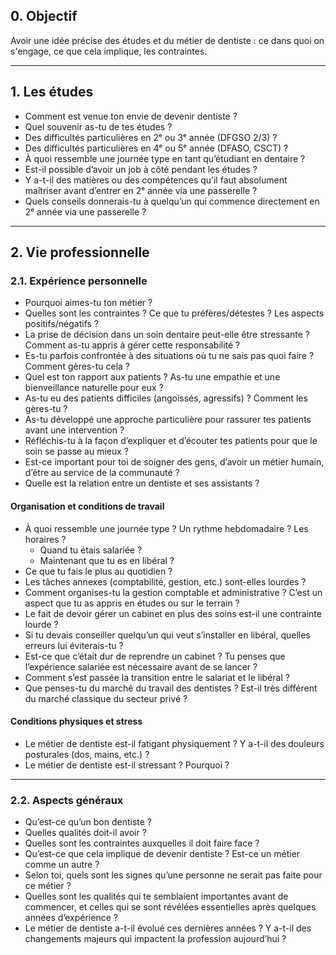 ## 0. Objectif  
Avoir une idée précise des études et du métier de dentiste : ce dans quoi on s'engage, ce que cela implique, les contraintes.

---

## 1. Les études  

- Comment est venue ton envie de devenir dentiste ?  
- Quel souvenir as-tu de tes études ?  
- Des difficultés particulières en 2ᵉ ou 3ᵉ année (DFGSO 2/3) ?  
- Des difficultés particulières en 4ᵉ ou 5ᵉ année (DFASO, CSCT) ?  
- À quoi ressemble une journée type en tant qu’étudiant en dentaire ?  
- Est-il possible d’avoir un job à côté pendant les études ?  
- Y a-t-il des matières ou des compétences qu’il faut absolument maîtriser avant d’entrer en 2ᵉ année via une passerelle ?  
- Quels conseils donnerais-tu à quelqu’un qui commence directement en 2ᵉ année via une passerelle ?  

---

## 2. Vie professionnelle  

### 2.1. Expérience personnelle  

- Pourquoi aimes-tu ton métier ?  
- Quelles sont les contraintes ? Ce que tu préfères/détestes ? Les aspects positifs/négatifs ?  
- La prise de décision dans un soin dentaire peut-elle être stressante ? Comment as-tu appris à gérer cette responsabilité ?  
- Es-tu parfois confrontée à des situations où tu ne sais pas quoi faire ? Comment gères-tu cela ?  
- Quel est ton rapport aux patients ? As-tu une empathie et une bienveillance naturelle pour eux ?  
- As-tu eu des patients difficiles (angoissés, agressifs) ? Comment les gères-tu ?  
- As-tu développé une approche particulière pour rassurer tes patients avant une intervention ?  
- Réfléchis-tu à la façon d’expliquer et d’écouter tes patients pour que le soin se passe au mieux ?  
- Est-ce important pour toi de soigner des gens, d’avoir un métier humain, d’être au service de la communauté ?  
- Quelle est la relation entre un dentiste et ses assistants ?  

#### Organisation et conditions de travail  

- À quoi ressemble une journée type ? Un rythme hebdomadaire ? Les horaires ?  
  - Quand tu étais salariée ?  
  - Maintenant que tu es en libéral ?  
- Ce que tu fais le plus au quotidien ?  
- Les tâches annexes (comptabilité, gestion, etc.) sont-elles lourdes ?  
- Comment organises-tu la gestion comptable et administrative ? C’est un aspect que tu as appris en études ou sur le terrain ?  
- Le fait de devoir gérer un cabinet en plus des soins est-il une contrainte lourde ?  
- Si tu devais conseiller quelqu’un qui veut s’installer en libéral, quelles erreurs lui éviterais-tu ?  
- Est-ce que c’était dur de reprendre un cabinet ? Tu penses que l’expérience salariée est nécessaire avant de se lancer ?  
- Comment s’est passée la transition entre le salariat et le libéral ?  
- Que penses-tu du marché du travail des dentistes ? Est-il très différent du marché classique du secteur privé ?  

#### Conditions physiques et stress  

- Le métier de dentiste est-il fatigant physiquement ? Y a-t-il des douleurs posturales (dos, mains, etc.) ?  
- Le métier de dentiste est-il stressant ? Pourquoi ?  

---

### 2.2. Aspects généraux  

- Qu’est-ce qu’un bon dentiste ?  
- Quelles qualités doit-il avoir ?  
- Quelles sont les contraintes auxquelles il doit faire face ?  
- Qu’est-ce que cela implique de devenir dentiste ? Est-ce un métier comme un autre ?  
- Selon toi, quels sont les signes qu’une personne ne serait pas faite pour ce métier ?  
- Quelles sont les qualités qui te semblaient importantes avant de commencer, et celles qui se sont révélées essentielles après quelques années d’expérience ?  
- Le métier de dentiste a-t-il évolué ces dernières années ? Y a-t-il des changements majeurs qui impactent la profession aujourd’hui ?  

